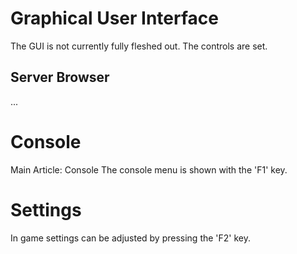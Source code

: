 # Graphical User Interface

The GUI is not currently fully fleshed out. The controls are set.
## Server Browser

...
# Console

Main Article: Console
The console menu is shown with the 'F1' key.
# Settings

In game settings can be adjusted by pressing the 'F2' key.
